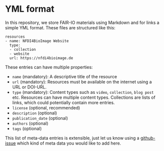 # YML format

In this repository, we store FAIR-IO materials using Markdown and for links a simple YML format. These files are structured like this:

```
resources
- name: NFDI4BioImage Website
  type:
  - collection
  - website
  url: https://nfdi4bioimage.de 
```

These entries can have multiple properties:

* `name` (mandatory): A descriptive title of the resource
* `url` (mandatory): Resources must be available on the internet using a URL or DOI-URL.
* `type` (mandatory): Content types such as `video`, `collection`, `blog post` etc. Resources can have multiple content types. Collections are lists of links, which could potentially contain more entries.
* `license` (optional, recommended)
* `description` (optional)
* `publication_date` (optional)
* `authors` (optional)
* `tags` (optional)

This list of meta-data entries is extensible, just let us know using a [github-issue](https://github.com/NFDI4BIOIMAGE/FAIR-IO/issues) which kind of meta data you would like to add here.